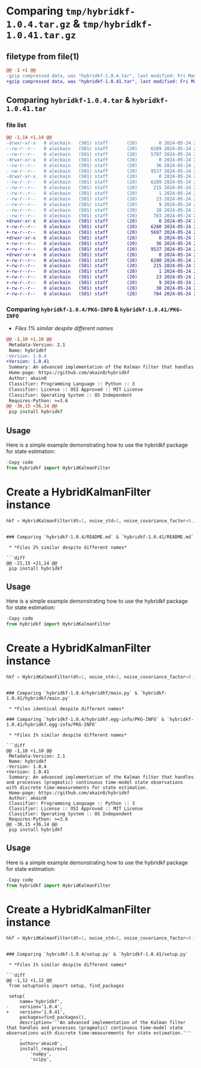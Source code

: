 # Comparing `tmp/hybridkf-1.0.4.tar.gz` & `tmp/hybridkf-1.0.41.tar.gz`

## filetype from file(1)

```diff
@@ -1 +1 @@
-gzip compressed data, was "hybridkf-1.0.4.tar", last modified: Fri May 24 22:07:42 2024, max compression
+gzip compressed data, was "hybridkf-1.0.41.tar", last modified: Fri May 24 22:14:40 2024, max compression
```

## Comparing `hybridkf-1.0.4.tar` & `hybridkf-1.0.41.tar`

### file list

```diff
@@ -1,14 +1,14 @@
-drwxr-xr-x   0 aleckain   (501) staff       (20)        0 2024-05-24 22:07:42.012895 hybridkf-1.0.4/
--rw-r--r--   0 aleckain   (501) staff       (20)     6289 2024-05-24 22:07:42.012682 hybridkf-1.0.4/PKG-INFO
--rw-r--r--   0 aleckain   (501) staff       (20)     5707 2024-05-24 22:06:38.000000 hybridkf-1.0.4/README.md
-drwxr-xr-x   0 aleckain   (501) staff       (20)        0 2024-05-24 22:07:42.011435 hybridkf-1.0.4/hybridkf/
--rw-r--r--   0 aleckain   (501) staff       (20)       36 2024-05-24 21:05:14.000000 hybridkf-1.0.4/hybridkf/__init__.py
--rw-r--r--   0 aleckain   (501) staff       (20)     9537 2024-05-24 21:25:24.000000 hybridkf-1.0.4/hybridkf/main.py
-drwxr-xr-x   0 aleckain   (501) staff       (20)        0 2024-05-24 22:07:42.012443 hybridkf-1.0.4/hybridkf.egg-info/
--rw-r--r--   0 aleckain   (501) staff       (20)     6289 2024-05-24 22:07:41.000000 hybridkf-1.0.4/hybridkf.egg-info/PKG-INFO
--rw-r--r--   0 aleckain   (501) staff       (20)      215 2024-05-24 22:07:41.000000 hybridkf-1.0.4/hybridkf.egg-info/SOURCES.txt
--rw-r--r--   0 aleckain   (501) staff       (20)        1 2024-05-24 22:07:41.000000 hybridkf-1.0.4/hybridkf.egg-info/dependency_links.txt
--rw-r--r--   0 aleckain   (501) staff       (20)       23 2024-05-24 22:07:41.000000 hybridkf-1.0.4/hybridkf.egg-info/requires.txt
--rw-r--r--   0 aleckain   (501) staff       (20)        9 2024-05-24 22:07:41.000000 hybridkf-1.0.4/hybridkf.egg-info/top_level.txt
--rw-r--r--   0 aleckain   (501) staff       (20)       38 2024-05-24 22:07:42.012930 hybridkf-1.0.4/setup.cfg
--rw-r--r--   0 aleckain   (501) staff       (20)      783 2024-05-24 22:07:38.000000 hybridkf-1.0.4/setup.py
+drwxr-xr-x   0 aleckain   (501) staff       (20)        0 2024-05-24 22:14:40.499821 hybridkf-1.0.41/
+-rw-r--r--   0 aleckain   (501) staff       (20)     6280 2024-05-24 22:14:40.499608 hybridkf-1.0.41/PKG-INFO
+-rw-r--r--   0 aleckain   (501) staff       (20)     5697 2024-05-24 22:13:17.000000 hybridkf-1.0.41/README.md
+drwxr-xr-x   0 aleckain   (501) staff       (20)        0 2024-05-24 22:14:40.498538 hybridkf-1.0.41/hybridkf/
+-rw-r--r--   0 aleckain   (501) staff       (20)       36 2024-05-24 21:05:14.000000 hybridkf-1.0.41/hybridkf/__init__.py
+-rw-r--r--   0 aleckain   (501) staff       (20)     9537 2024-05-24 21:25:24.000000 hybridkf-1.0.41/hybridkf/main.py
+drwxr-xr-x   0 aleckain   (501) staff       (20)        0 2024-05-24 22:14:40.499359 hybridkf-1.0.41/hybridkf.egg-info/
+-rw-r--r--   0 aleckain   (501) staff       (20)     6280 2024-05-24 22:14:40.000000 hybridkf-1.0.41/hybridkf.egg-info/PKG-INFO
+-rw-r--r--   0 aleckain   (501) staff       (20)      215 2024-05-24 22:14:40.000000 hybridkf-1.0.41/hybridkf.egg-info/SOURCES.txt
+-rw-r--r--   0 aleckain   (501) staff       (20)        1 2024-05-24 22:14:40.000000 hybridkf-1.0.41/hybridkf.egg-info/dependency_links.txt
+-rw-r--r--   0 aleckain   (501) staff       (20)       23 2024-05-24 22:14:40.000000 hybridkf-1.0.41/hybridkf.egg-info/requires.txt
+-rw-r--r--   0 aleckain   (501) staff       (20)        9 2024-05-24 22:14:40.000000 hybridkf-1.0.41/hybridkf.egg-info/top_level.txt
+-rw-r--r--   0 aleckain   (501) staff       (20)       38 2024-05-24 22:14:40.499853 hybridkf-1.0.41/setup.cfg
+-rw-r--r--   0 aleckain   (501) staff       (20)      784 2024-05-24 22:14:12.000000 hybridkf-1.0.41/setup.py
```

### Comparing `hybridkf-1.0.4/PKG-INFO` & `hybridkf-1.0.41/PKG-INFO`

 * *Files 1% similar despite different names*

```diff
@@ -1,10 +1,10 @@
 Metadata-Version: 2.1
 Name: hybridkf
-Version: 1.0.4
+Version: 1.0.41
 Summary: An advanced implementation of the Kalman filter that handles and processes (pragmatic) continuous time-model state observations with discrete time-measurements for state estimation.
 Home-page: https://github.com/akain0/hybridkf
 Author: akain0
 Classifier: Programming Language :: Python :: 3
 Classifier: License :: OSI Approved :: MIT License
 Classifier: Operating System :: OS Independent
 Requires-Python: >=3.6
@@ -36,15 +36,14 @@
 pip install hybridkf
 ```
 
 ## Usage
 Here is a simple example demonstrating how to use the hybridkf package for state estimation:
 
 ```python
-Copy code
 from hybridkf import HybridKalmanFilter
 ```
 
 # Create a HybridKalmanFilter instance
 ```python
 hkf = HybridKalmanFilter(dt=1, noise_std=3, noise_covariance_factor=0.1, n=4, max_x=1000, max_y=5000, motion_type='linear', linear_timesteps=False)
 ```
```

### Comparing `hybridkf-1.0.4/README.md` & `hybridkf-1.0.41/README.md`

 * *Files 2% similar despite different names*

```diff
@@ -21,15 +21,14 @@
 pip install hybridkf
 ```
 
 ## Usage
 Here is a simple example demonstrating how to use the hybridkf package for state estimation:
 
 ```python
-Copy code
 from hybridkf import HybridKalmanFilter
 ```
 
 # Create a HybridKalmanFilter instance
 ```python
 hkf = HybridKalmanFilter(dt=1, noise_std=3, noise_covariance_factor=0.1, n=4, max_x=1000, max_y=5000, motion_type='linear', linear_timesteps=False)
 ```
```

### Comparing `hybridkf-1.0.4/hybridkf/main.py` & `hybridkf-1.0.41/hybridkf/main.py`

 * *Files identical despite different names*

### Comparing `hybridkf-1.0.4/hybridkf.egg-info/PKG-INFO` & `hybridkf-1.0.41/hybridkf.egg-info/PKG-INFO`

 * *Files 1% similar despite different names*

```diff
@@ -1,10 +1,10 @@
 Metadata-Version: 2.1
 Name: hybridkf
-Version: 1.0.4
+Version: 1.0.41
 Summary: An advanced implementation of the Kalman filter that handles and processes (pragmatic) continuous time-model state observations with discrete time-measurements for state estimation.
 Home-page: https://github.com/akain0/hybridkf
 Author: akain0
 Classifier: Programming Language :: Python :: 3
 Classifier: License :: OSI Approved :: MIT License
 Classifier: Operating System :: OS Independent
 Requires-Python: >=3.6
@@ -36,15 +36,14 @@
 pip install hybridkf
 ```
 
 ## Usage
 Here is a simple example demonstrating how to use the hybridkf package for state estimation:
 
 ```python
-Copy code
 from hybridkf import HybridKalmanFilter
 ```
 
 # Create a HybridKalmanFilter instance
 ```python
 hkf = HybridKalmanFilter(dt=1, noise_std=3, noise_covariance_factor=0.1, n=4, max_x=1000, max_y=5000, motion_type='linear', linear_timesteps=False)
 ```
```

### Comparing `hybridkf-1.0.4/setup.py` & `hybridkf-1.0.41/setup.py`

 * *Files 1% similar despite different names*

```diff
@@ -1,12 +1,12 @@
 from setuptools import setup, find_packages
 
 setup(
     name='hybridkf',
-    version='1.0.4',
+    version='1.0.41',
     packages=find_packages(),
     description='''An advanced implementation of the Kalman filter that handles and processes (pragmatic) continuous time-model state observations with discrete time-measurements for state estimation.'''
     ,
     author='akain0',
     install_requires=[
         'numpy',
         'scipy',
```

